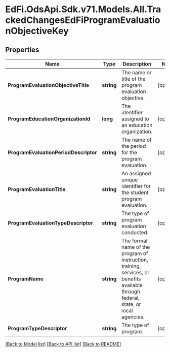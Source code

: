 # EdFi.OdsApi.Sdk.v71.Models.All.TrackedChangesEdFiProgramEvaluationObjectiveKey

## Properties

Name | Type | Description | Notes
------------ | ------------- | ------------- | -------------
**ProgramEvaluationObjectiveTitle** | **string** | The name or title of the program evaluation objective. | [optional] 
**ProgramEducationOrganizationId** | **long** | The identifier assigned to an education organization. | [optional] 
**ProgramEvaluationPeriodDescriptor** | **string** | The name of the period for the program evaluation. | [optional] 
**ProgramEvaluationTitle** | **string** | An assigned unique identifier for the student program evaluation. | [optional] 
**ProgramEvaluationTypeDescriptor** | **string** | The type of program evaluation conducted. | [optional] 
**ProgramName** | **string** | The formal name of the program of instruction, training, services, or benefits available through federal, state, or local agencies. | [optional] 
**ProgramTypeDescriptor** | **string** | The type of program. | [optional] 

[[Back to Model list]](../README.md#documentation-for-models) [[Back to API list]](../README.md#documentation-for-api-endpoints) [[Back to README]](../README.md)

